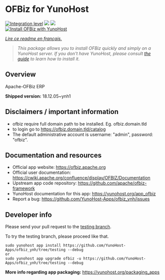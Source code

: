 <!--
N.B.: This README was automatically generated by https://github.com/YunoHost/apps/tree/master/tools/README-generator
It shall NOT be edited by hand.
-->

# OFBiz for YunoHost

[![Integration level](https://dash.yunohost.org/integration/ofbiz.svg)](https://dash.yunohost.org/appci/app/ofbiz) ![](https://ci-apps.yunohost.org/ci/badges/ofbiz.status.svg) ![](https://ci-apps.yunohost.org/ci/badges/ofbiz.maintain.svg)  
[![Install OFBiz with YunoHost](https://install-app.yunohost.org/install-with-yunohost.svg)](https://install-app.yunohost.org/?app=ofbiz)

*[Lire ce readme en français.](./README_fr.md)*

> *This package allows you to install OFBiz quickly and simply on a YunoHost server.
If you don't have YunoHost, please consult [the guide](https://yunohost.org/#/install) to learn how to install it.*

## Overview

Apache-OFBiz ERP

**Shipped version:** 18.12.05~ynh1



## Disclaimers / important information

* ofbiz require full domain path to be installed. Eg. ofbiz.domain.tld
* to login go to https://ofbiz.domain.tld/catalog
* The default administrative account is username: "admin", password: "ofbiz".

## Documentation and resources

* Official app website: https://ofbiz.apache.org
* Official user documentation: https://cwiki.apache.org/confluence/display/OFBIZ/Documentation
* Upstream app code repository: https://github.com/apache/ofbiz-framework
* YunoHost documentation for this app: https://yunohost.org/app_ofbiz
* Report a bug: https://github.com/YunoHost-Apps/ofbiz_ynh/issues

## Developer info

Please send your pull request to the [testing branch](https://github.com/YunoHost-Apps/ofbiz_ynh/tree/testing).

To try the testing branch, please proceed like that.
```
sudo yunohost app install https://github.com/YunoHost-Apps/ofbiz_ynh/tree/testing --debug
or
sudo yunohost app upgrade ofbiz -u https://github.com/YunoHost-Apps/ofbiz_ynh/tree/testing --debug
```

**More info regarding app packaging:** https://yunohost.org/packaging_apps